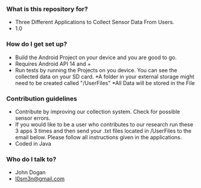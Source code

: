 ### What is this repository for? ###

* Three Different Applications to Collect Sensor Data From Users.
* 1.0

### How do I get set up? ###

* Build the Android Project on your device and you are good to go.
* Requires Android API 14 and + 
* Run tests by running the Projects on you device. You can see the collected data on your SD card.
*A folder in your external storage might need to be created called "/UserFiles"
*All Data will be stored in the File

### Contribution guidelines ###

* Contribute by improving our collection system. Check for possible sensor errors.
* If you would like to be a user who contributes to our research run these 3 apps 3 times and then send your .txt files located in /UserFiles to the email below. Please follow all instructions given in the applications.
* Coded in Java

### Who do I talk to? ###

* John Dogan
* l0sm3n@gmail.com
